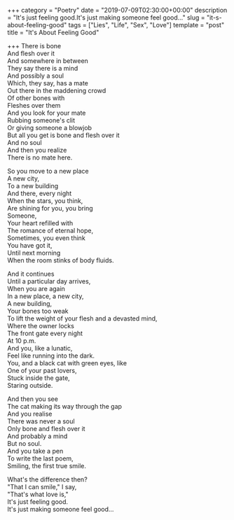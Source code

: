 +++
category = "Poetry"
date = "2019-07-09T02:30:00+00:00"
description = "It's just feeling good.It's just making someone feel good..."
slug = "it-s-about-feeling-good"
tags = ["Lies", "Life", "Sex", "Love"]
template = "post"
title = "It's About Feeling Good"

+++
There is bone  
And flesh over it  
And somewhere in between  
They say there is a mind  
And possibly a soul  
Which, they say, has a mate  
Out there in the maddening crowd  
Of other bones with  
Fleshes over them  
And you look for your mate  
Rubbing someone's clit  
Or giving someone a blowjob  
But all you get is bone and flesh over it  
And no soul  
And then you realize   
There is no mate here.

So you move to a new place  
A new city,  
To a new building  
And there, every night  
When the stars, you think,  
Are shining for you, you bring  
Someone,  
Your heart refilled with  
The romance of eternal hope,  
Sometimes, you even think  
You have got it,  
Until next morning  
When the room stinks of body fluids.

And it continues  
Until a particular day arrives,  
When you are again  
In a new place, a new city,  
A new building,  
Your bones too weak  
To lift the weight of your flesh and a devasted mind,  
Where the owner locks  
The front gate every night  
At 10 p.m.  
And you, like a lunatic,  
Feel like running into the dark.  
You, and a black cat with green eyes, like  
One of your past lovers,  
Stuck inside the gate,  
Staring outside.

And then you see   
The cat making its way through the gap  
And you realise  
There was never a soul  
Only bone and flesh over it  
And probably a mind  
But no soul.  
And you take a pen  
To write the last poem,  
Smiling, the first true smile.

What's the difference then?  
"That I can smile," I say,  
"That's what love is,"  
It's just feeling good.  
It's just making someone feel good...